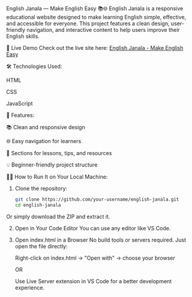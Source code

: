 English Janala — Make English Easy 📚🌐
English Janala is a responsive educational website designed to make learning English simple, effective, and accessible for everyone. This project features a clean design, user-friendly navigation, and interactive content to help users improve their English skills.

🚀 Live Demo
Check out the live site here:
[English Janala - Make English Easy](https://english-janala-make-english-easy.netlify.app/)

🛠️ Technologies Used:

HTML

CSS

JavaScript

📄 Features:

📚 Clean and responsive design

🌐 Easy navigation for learners

📝 Sections for lessons, tips, and resources

💡 Beginner-friendly project structure

🧑‍💻 How to Run It on Your Local Machine:

1. Clone the repository:
   ```bash
   git clone https://github.com/your-username/english-janala.git
   cd english-janala
   ```
Or simply download the ZIP and extract it.

2. Open in Your Code Editor
   You can use any editor like VS Code.

3. Open index.html in a Browser
   No build tools or servers required. Just open the file directly:

   Right-click on index.html → "Open with" → choose your browser

   OR

   Use Live Server extension in VS Code for a better development experience.
